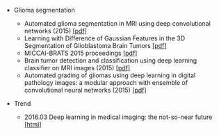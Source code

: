 
* Glioma segmentation
  * Automated glioma segmentation in MRI using deep convolutional networks (2015) [[pdf]](http://www.diva-portal.org/smash/get/diva2:841518/FULLTEXT01.pdf)
  * Learning with Difference of Gaussian Features in the 3D Segmentation of Glioblastoma Brain Tumors [[pdf]](http://cs229.stanford.edu/proj2015/277_report.pdf)
  * MICCAI-BRATS 2015 proceedings [[pdf]](http://people.csail.mit.edu/menze/papers/proceedings_miccai_brats_2015.pdf)
  * Brain tumor detection and classification using deep learning classifier on MRI images (2015) [[pdf]](http://maxwellsci.com/print/rjaset/v10-177-187.pdf)
  * Automated grading of gliomas using deep learning in digital pathology images: a modular approach with ensemble of convolutional neural networks (2015) [[pdf]](http://www.ncbi.nlm.nih.gov/pmc/articles/PMC4765616/pdf/2243353.pdf)
  
* Trend
  * 2016.03 Deep learning in medical imaging: the not-so-near future [[html]](http://www.diagnosticimaging.com/pacs-and-informatics/deep-learning-medical-imaging-not-so-near-future)


